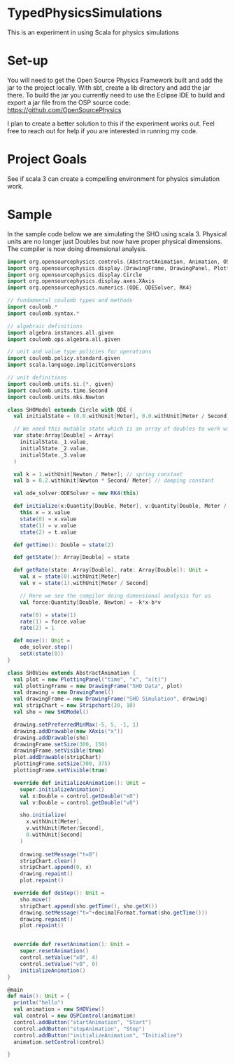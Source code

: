 # TypedPhysicsSimulations
This is an experiment in using Scala for physics simulations

# Set-up

You will need to get the Open Source Physics Framework built and add the jar to the project locally.
With sbt, create a lib directory and add the jar there.  To build the jar you currently need to use
the Eclipse IDE to build and export a jar file from the OSP source code:
https://github.com/OpenSourcePhysics

I plan to create a better solution to this if the experiment works out.  Feel free to reach out
for help if you are interested in running my code.


# Project Goals

See if scala 3 can create a compelling environment for physics simulation work.


# Sample

In the sample code below we are simulating the SHO using scala 3.  Physical units are
no longer just Doubles but now have proper physical dimensions.  The compiler is now
doing dimensional analysis.

```scala
import org.opensourcephysics.controls.{AbstractAnimation, Animation, OSPControl}
import org.opensourcephysics.display.{DrawingFrame, DrawingPanel, PlottingPanel, Stripchart}
import org.opensourcephysics.display.Circle
import org.opensourcephysics.display.axes.XAxis
import org.opensourcephysics.numerics.{ODE, ODESolver, RK4}

// fundamental coulomb types and methods
import coulomb.*
import coulomb.syntax.*

// algebraic definitions
import algebra.instances.all.given
import coulomb.ops.algebra.all.given

// unit and value type policies for operations
import coulomb.policy.standard.given
import scala.language.implicitConversions

// unit definitions
import coulomb.units.si.{*, given}
import coulomb.units.time.Second
import coulomb.units.mks.Newton

class SHOModel extends Circle with ODE {
  val initialState = (0.0.withUnit[Meter], 0.0.withUnit[Meter / Second], 0.0.withUnit[Meter])

  // We need this mutable state which is an array of doubles to work with the ODE interface
  var state:Array[Double] = Array(
    initialState._1.value,
    initialState._2.value,
    initialState._3.value
  )

  val k = 1.withUnit[Newton / Meter]; // spring constant
  val b = 0.2.withUnit[Newton * Second/ Meter] // damping constant

  val ode_solver:ODESolver = new RK4(this)

  def initialize(x:Quantity[Double, Meter], v:Quantity[Double, Meter / Second], t:Quantity[Double, Second]) =
    this.x = x.value
    state(0) = x.value
    state(1) = v.value
    state(2) = t.value

  def getTime(): Double = state(2)

  def getState(): Array[Double] = state

  def getRate(state: Array[Double], rate: Array[Double]): Unit =
    val x = state(0).withUnit[Meter]
    val v = state(1).withUnit[Meter / Second]

    // Here we see the compiler doing dimensional analysis for us
    val force:Quantity[Double, Newton] = -k*x-b*v

    rate(0) = state(1)
    rate(1) = force.value
    rate(2) = 1

  def move(): Unit =
    ode_solver.step()
    setX(state(0))
}

class SHOView extends AbstractAnimation {
  val plot = new PlottingPanel("time", "x", "x(t)")
  val plottingFrame = new DrawingFrame("SHO Data", plot)
  val drawing = new DrawingPanel()
  val drawingFrame = new DrawingFrame("SHO Simulation", drawing)
  val stripChart = new Stripchart(20, 10)
  val sho = new SHOModel()

  drawing.setPreferredMinMax(-5, 5, -1, 1)
  drawing.addDrawable(new XAxis("x"))
  drawing.addDrawable(sho)
  drawingFrame.setSize(300, 150)
  drawingFrame.setVisible(true)
  plot.addDrawable(stripChart)
  plottingFrame.setSize(300, 375)
  plottingFrame.setVisible(true)

  override def initializeAnimation(): Unit =
    super.initializeAnimation()
    val x:Double = control.getDouble("x0")
    val v:Double = control.getDouble("v0")

    sho.initialize(
      x.withUnit[Meter],
      v.withUnit[Meter/Second],
      0.withUnit[Second]
    )
    
    drawing.setMessage("t=0")
    stripChart.clear()
    stripChart.append(0, x)
    drawing.repaint()
    plot.repaint()

  override def doStep(): Unit =
    sho.move()
    stripChart.append(sho.getTime(), sho.getX())
    drawing.setMessage("t="+decimalFormat.format(sho.getTime()))
    drawing.repaint()
    plot.repaint()


  override def resetAnimation(): Unit =
    super.resetAnimation()
    control.setValue("x0", 4)
    control.setValue("v0", 0)
    initializeAnimation()
}

@main
def main(): Unit = {
  println("hello")
  val animation = new SHOView()
  val control = new OSPControl(animation)
  control.addButton("startAnimation", "Start")
  control.addButton("stopAnimation", "Stop")
  control.addButton("initializeAnimation", "Initialize")
  animation.setControl(control)

}
```
